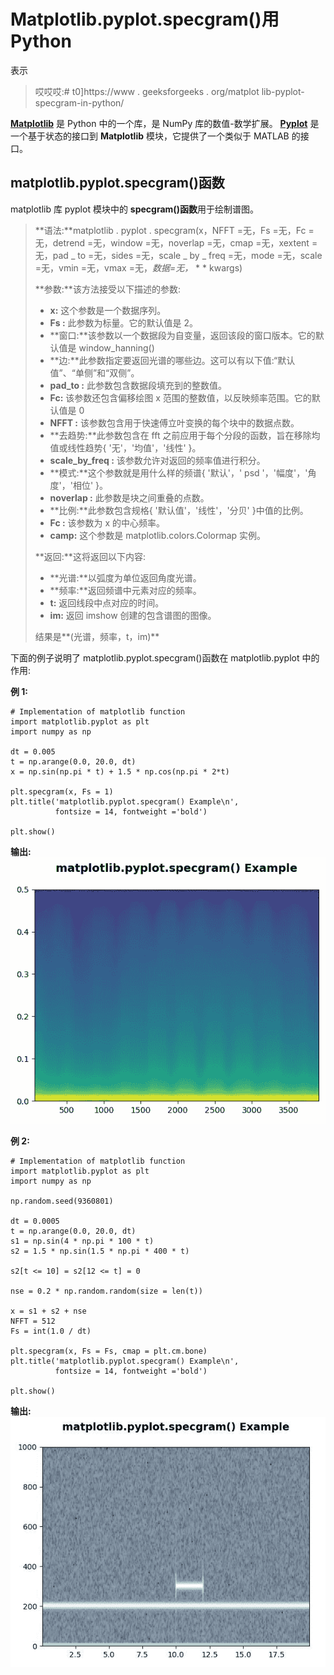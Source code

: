 # Matplotlib.pyplot.specgram()用 Python

表示

> 哎哎哎:# t0]https://www . geeksforgeeks . org/matplot lib-pyplot-specgram-in-python/

**[Matplotlib](https://www.geeksforgeeks.org/python-introduction-matplotlib/)** 是 Python 中的一个库，是 NumPy 库的数值-数学扩展。 **[Pyplot](https://www.geeksforgeeks.org/pyplot-in-matplotlib/)** 是一个基于状态的接口到 **Matplotlib** 模块，它提供了一个类似于 MATLAB 的接口。

## matplotlib.pyplot.specgram()函数

matplotlib 库 pyplot 模块中的 **specgram()函数**用于绘制谱图。

> **语法:**matplotlib . pyplot . specgram(x，NFFT =无，Fs =无，Fc =无，detrend =无，window =无，noverlap =无，cmap =无，xextent =无，pad _ to =无，sides =无，scale _ by _ freq =无，mode =无，scale =无，vmin =无，vmax =无，*数据=无，* * * kwargs)
> 
> **参数:**该方法接受以下描述的参数:
> 
> *   **x:** 这个参数是一个数据序列。
> *   **Fs :** 此参数为标量。它的默认值是 2。
> *   **窗口:**该参数以一个数据段为自变量，返回该段的窗口版本。它的默认值是 window_hanning()
> *   **边:**此参数指定要返回光谱的哪些边。这可以有以下值:“默认值”、“单侧”和“双侧”。
> *   **pad_to :** 此参数包含数据段填充到的整数值。
> *   **Fc:** 该参数还包含偏移绘图 x 范围的整数值，以反映频率范围。它的默认值是 0
> *   **NFFT :** 该参数包含用于快速傅立叶变换的每个块中的数据点数。
> *   **去趋势:**此参数包含在 fft 之前应用于每个分段的函数，旨在移除均值或线性趋势{ '无'，'均值'，'线性' }。
> *   **scale_by_freq :** 该参数允许对返回的频率值进行积分。
> *   **模式:**这个参数就是用什么样的频谱{ '默认'，' psd '，'幅度'，'角度'，'相位' }。
> *   **noverlap :** 此参数是块之间重叠的点数。
> *   **比例:**此参数包含规格{ '默认值'，'线性'，'分贝' }中值的比例。
> *   **Fc :** 该参数为 x 的中心频率。
> *   **camp:** 这个参数是 matplotlib.colors.Colormap 实例。
> 
> **返回:**这将返回以下内容:
> 
> *   **光谱:**以弧度为单位返回角度光谱。
> *   **频率:**返回频谱中元素对应的频率。
> *   **t:** 返回线段中点对应的时间。
> *   **im:** 返回 imshow 创建的包含谱图的图像。
> 
> 结果是**(光谱，频率，t，im)**

下面的例子说明了 matplotlib.pyplot.specgram()函数在 matplotlib.pyplot 中的作用:

**例 1:**

```
# Implementation of matplotlib function
import matplotlib.pyplot as plt 
import numpy as np 

dt = 0.005
t = np.arange(0.0, 20.0, dt) 
x = np.sin(np.pi * t) + 1.5 * np.cos(np.pi * 2*t) 

plt.specgram(x, Fs = 1)
plt.title('matplotlib.pyplot.specgram() Example\n', 
          fontsize = 14, fontweight ='bold')

plt.show()
```

**输出:**
![](img/826a39394fbde8bd304194238b035b9d.png)

**例 2:**

```
# Implementation of matplotlib function
import matplotlib.pyplot as plt 
import numpy as np 

np.random.seed(9360801) 

dt = 0.0005
t = np.arange(0.0, 20.0, dt) 
s1 = np.sin(4 * np.pi * 100 * t) 
s2 = 1.5 * np.sin(1.5 * np.pi * 400 * t) 

s2[t <= 10] = s2[12 <= t] = 0

nse = 0.2 * np.random.random(size = len(t)) 

x = s1 + s2 + nse   
NFFT = 512 
Fs = int(1.0 / dt)  

plt.specgram(x, Fs = Fs, cmap = plt.cm.bone) 
plt.title('matplotlib.pyplot.specgram() Example\n',
          fontsize = 14, fontweight ='bold')

plt.show()
```

**输出:**
![](img/f6c8659767491160a391c95a4b075156.png)